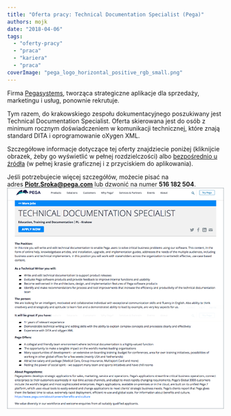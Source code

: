 ```yaml
---
title: "Oferta pracy: Technical Documentation Specialist (Pega)"
authors: mojk
date: "2018-04-06"
tags:
  - "oferty-pracy"
  - "praca"
  - "kariera"
  - "praca"
coverImage: "pega_logo_horizontal_positive_rgb_small.png"
---
```


Firma [Pegasystems](https://www.pega.com/), tworząca strategiczne aplikacje dla
sprzedaży, marketingu i usług, ponownie rekrutuje.

Tym razem, do krakowskiego zespołu dokumentacyjnego poszukiwany jest Technical
Documentation Specialist. Oferta skierowana jest do osób z minimum rocznym
doświadczeniem w komunikacji technicznej, które znają standard DITA i
oprogramowanie oXygen XML.

Szczegółowe informacje dotyczące tej oferty znajdziecie poniżej (kliknijcie
obrazek, żeby go wyświetlić w pełnej rozdzielczości)
albo [bezpośrednio u źródła](https://www.pega.com/about/careers/education-training-and-documentation/technical-documentation-specialist) (w
pełnej krasie graficznej i z przyciskiem do aplikowania).

Jeśli potrzebujecie więcej szczegółów, możecie pisać na
adres **[Piotr.Sroka@pega.com](mailto:Piotr.Sroka@pega.com)** lub dzwonić na
numer **516 182
504**.[![](images/tech-doc-specialist-pega.png)](http://techwriter.pl/wp-content/uploads/2018/03/tech-doc-specialist-pega.png)
